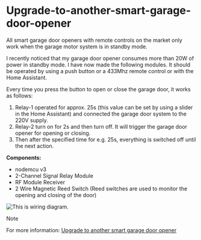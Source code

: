 # Upgrade-to-another-smart-garage-door-opener

All smart garage door openers with remote controls on the market only work when the garage motor system is in standby mode.


I recently noticed that my garage door opener consumes more than 20W of power in standby mode.
I have now made the following modules. It should be operated by using a push button or a 433Mhz remote control or with the Home Assistant.

Every time you press the button to open or close the garage door, it works as follows:

1. Relay-1 operated for approx. 25s (this value can be set by using a slider in the Home Assistant) and connected the garage door system to the 220V supply.
2. Relay-2 turn on for 2s and then turn off. It will trigger the garage door opener for opening or closing.
3. Then after the specified time for e.g. 25s, everything is switched off until the next action.

**Components:**

  * nodemcu v3
  * 2-Channel Signal Relay Module
  * RF Module Receiver
  * 2 Wire Magnetic Reed Switch (Reed switches are used to monitor the opening and closing of the door)

![This is wiring diagram.](https://www.forgani.com/wp-content/2024/09/garage_4.jpg)

> [!NOTE]
> For more information: [Upgrade to another smart garage door opener](https://www.forgani.com/electronics-projects/8214-2/)

